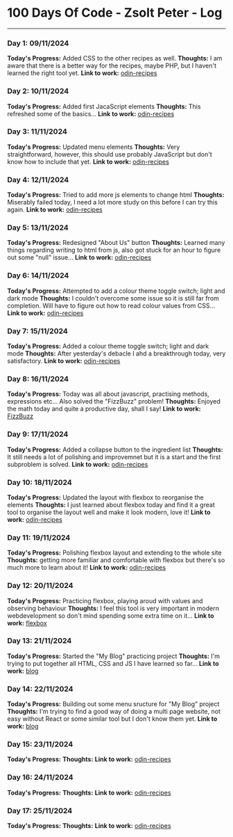 # 100 Days Of Code - Zsolt Peter - Log
--------------------------------------

### Day 1: 09/11/2024 ###

**Today's Progress:** Added CSS to the other recipes as well.
**Thoughts:** I am aware that there is a better way for the recipes,  maybe PHP, but I haven't learned the right tool yet.
**Link to work:** [odin-recipes](https://github.com/Zsolt-qwerty/odin-recipes.git)

### Day 2: 10/11/2024 ###

**Today's Progress:** Added first JacaScript elements
**Thoughts:** This refreshed some of the basics...
**Link to work:** [odin-recipes](https://github.com/Zsolt-qwerty/odin-recipes.git)

### Day 3: 11/11/2024 ###

**Today's Progress:** Updated menu elements
**Thoughts:** Very straightforward, however, this should use probably JavaScript but don't know how to include that yet.
**Link to work:** [odin-recipes](https://github.com/Zsolt-qwerty/odin-recipes.git)

### Day 4: 12/11/2024 ###

**Today's Progress:** Tried to add more js elements to change html
**Thoughts:** Miserably failed today, I need a lot more study on this before I can try this again.
**Link to work:** [odin-recipes](https://github.com/Zsolt-qwerty/odin-recipes.git)

### Day 5: 13/11/2024 ###

**Today's Progress:** Redesigned "About Us" button
**Thoughts:** Learned many things regarding writing to html from js, also got stuck for an hour to figure out some "null" issue...
**Link to work:** [odin-recipes](https://github.com/Zsolt-qwerty/odin-recipes.git)

### Day 6: 14/11/2024 ###

**Today's Progress:** Attempted to add a colour theme toggle switch; light and dark mode
**Thoughts:** I couldn't overcome some issue so it is still far from completion. Will have to figure out how to read colour values from CSS...
**Link to work:** [odin-recipes](https://github.com/Zsolt-qwerty/odin-recipes.git)

### Day 7: 15/11/2024 ###

**Today's Progress:** Added a colour theme toggle switch; light and dark mode
**Thoughts:** After yesterday's debacle I ahd a breakthrough today, very satisfactory.
**Link to work:** [odin-recipes](https://github.com/Zsolt-qwerty/odin-recipes.git)

### Day 8: 16/11/2024 ###

**Today's Progress:** Today was all about javascript, practising methods, expressions etc... Also solved the "FizzBuzz" problem!
**Thoughts:** Enjoyed the math today and quite a productive day, shall I say!
**Link to work:** [FizzBuzz](https://github.com/Zsolt-qwerty/git_test/blob/main/FizzBuzz.html)

### Day 9: 17/11/2024 ###

**Today's Progress:** Added a collapse button to the ingredient list
**Thoughts:** It still needs a lot of polishing and improvemnet but it is a start and the first subproblem is solved.
**Link to work:** [odin-recipes](https://github.com/Zsolt-qwerty/odin-recipes.git)

### Day 10: 18/11/2024 ###

**Today's Progress:** Updated the layout with flexbox to reorganise the elements
**Thoughts:** I just learned about flexbox today and find it a great tool to organise the layout well and make it look modern, love it!
**Link to work:** [odin-recipes](https://github.com/Zsolt-qwerty/odin-recipes.git)

### Day 11: 19/11/2024 ###

**Today's Progress:** Polishing flexbox layout and extending to the whole site
**Thoughts:** getting more familiar and comfortable with flexbox but there's so much more to learn about it!
**Link to work:** [odin-recipes](https://github.com/Zsolt-qwerty/odin-recipes.git)

### Day 12: 20/11/2024 ###

**Today's Progress:** Practicing flexbox, playing aroud with values and observing behaviour
**Thoughts:** I feel this tool is very important in modern webdevelopment so don't mind spending some extra time on it...
**Link to work:** [flexbox](https://github.com/Zsolt-qwerty/git_test/blob/main/flexbox.html)

### Day 13: 21/11/2024 ###

**Today's Progress:** Started the "My Blog" practicing project
**Thoughts:** I'm trying to put together all HTML, CSS and JS I have learned so far...
**Link to work:** [blog](https://github.com/Zsolt-qwerty/blog/blob/main/index.html)

### Day 14: 22/11/2024 ###

**Today's Progress:** Building out some menu sructure for "My Blog" project
**Thoughts:** I'm trying to find a good way of doing a multi page website, not easy without React or some similar tool but I don't know them yet.
**Link to work:** [blog](https://github.com/Zsolt-qwerty/blog/blob/main/index.html)

### Day 15: 23/11/2024 ###

**Today's Progress:** 
**Thoughts:** 
**Link to work:** [odin-recipes](https://github.com/Zsolt-qwerty/odin-recipes.git)

### Day 16: 24/11/2024 ###

**Today's Progress:** 
**Thoughts:** 
**Link to work:** [odin-recipes](https://github.com/Zsolt-qwerty/odin-recipes.git)

### Day 17: 25/11/2024 ###

**Today's Progress:** 
**Thoughts:** 
**Link to work:** [odin-recipes](https://github.com/Zsolt-qwerty/odin-recipes.git)

